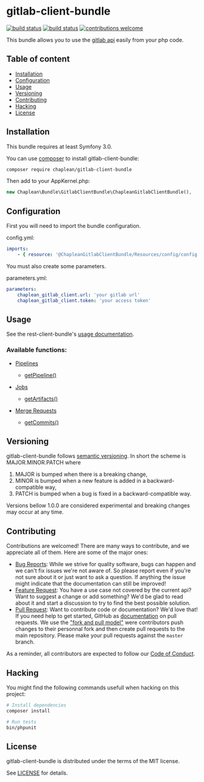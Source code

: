 # gitlab-client-bundle

[![build status](https://git.chaplean.coop/open-source/bundle/gitlab-client-bundle/badges/master/build.svg)](https://git.chaplean.coop/open-source/bundle/gitlab-client-bundle/commits/master)
[![build status](https://git.chaplean.coop/open-source/bundle/gitlab-client-bundle/badges/master/coverage.svg)](https://git.chaplean.coop/open-source/bundle/gitlab-client-bundle/commits/master)
[![contributions welcome](https://img.shields.io/badge/contributions-welcome-brightgreen.svg?style=flat)](https://github.com/chaplean/gitlab-client-bundle/issues)

This bundle allows you to use the [gitlab api](https://docs.gitlab.com/ce/api/) easily from your php code.

## Table of content

* [Installation](#Installation)
* [Configuration](#Configuration)
* [Usage](#Usage)
* [Versioning](#Versioning)
* [Contributing](#Contributing)
* [Hacking](#Hacking)
* [License](#License)

## Installation

This bundle requires at least Symfony 3.0.

You can use [composer](https://getcomposer.org) to install gitlab-client-bundle:
```bash
composer require chaplean/gitlab-client-bundle
```

Then add to your AppKernel.php:

```php
new Chaplean\Bundle\GitlabClientBundle\ChapleanGitlabClientBundle(),
```

## Configuration

First you will need to import the bundle configuration.

config.yml:
```yaml
imports:
    - { resource: '@ChapleanGitlabClientBundle/Resources/config/config.yml' }
```

You must also create some parameters.

parameters.yml:
```yaml
parameters:
    chaplean_gitlab_client.url: 'your gitlab url'
    chaplean_gitlab_client.token: 'your access token'
```

## Usage

See the rest-client-bundle's [usage documentation](https://github.com/chaplean/rest-client-bundle#using-a-bundle-based-on-rest-client-bundle).

### Available functions:

* [Pipelines](https://docs.gitlab.com/ce/api/pipelines.html)
    * [getPipeline()](https://docs.gitlab.com/ce/api/pipelines.html#get-a-single-pipeline)

* [Jobs](https://docs.gitlab.com/ce/api/jobs.html)
    * [getArtifacts()](https://docs.gitlab.com/ce/api/jobs.html#get-job-artifacts)

* [Merge Requests](https://docs.gitlab.com/ce/api/merge_requests.html)
    * [getCommits()](https://docs.gitlab.com/ce/api/merge_requests.html#get-single-mr-commits)

## Versioning

gitlab-client-bundle follows [semantic versioning](https://semver.org/). In short the scheme is MAJOR.MINOR.PATCH where
1. MAJOR is bumped when there is a breaking change,
2. MINOR is bumped when a new feature is added in a backward-compatible way,
3. PATCH is bumped when a bug is fixed in a backward-compatible way.

Versions bellow 1.0.0 are considered experimental and breaking changes may occur at any time.

## Contributing

Contributions are welcomed! There are many ways to contribute, and we appreciate all of them. Here are some of the major ones:

* [Bug Reports](https://github.com/chaplean/gitlab-client-bundle/issues): While we strive for quality software, bugs can happen and we can't fix issues we're not aware of. So please report even if you're not sure about it or just want to ask a question. If anything the issue might indicate that the documentation can still be improved!
* [Feature Request](https://github.com/chaplean/gitlab-client-bundle/issues): You have a use case not covered by the current api? Want to suggest a change or add something? We'd be glad to read about it and start a discussion to try to find the best possible solution.
* [Pull Request](https://github.com/chaplean/gitlab-client-bundle/pulls): Want to contribute code or documentation? We'd love that! If you need help to get started, GitHub as [documentation](https://help.github.com/articles/about-pull-requests/) on pull requests. We use the ["fork and pull model"](https://help.github.com/articles/about-collaborative-development-models/) were contributors push changes to their personnal fork and then create pull requests to the main repository. Please make your pull requests against the `master` branch.

As a reminder, all contributors are expected to follow our [Code of Conduct](CODE_OF_CONDUCT.md).

## Hacking

You might find the following commands usefull when hacking on this project:

```bash
# Install dependencies
composer install

# Run tests
bin/phpunit
```

## License

gitlab-client-bundle is distributed under the terms of the MIT license.

See [LICENSE](LICENSE.md) for details.
